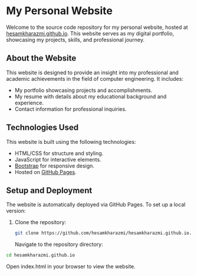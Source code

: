 
# My Personal Website

Welcome to the source code repository for my personal website, hosted at [hesamkharazmi.github.io](https://hesamkharazmi.github.io). This website serves as my digital portfolio, showcasing my projects, skills, and professional journey.

## About the Website

This website is designed to provide an insight into my professional and academic achievements in the field of computer engineering. It includes:

- My  portfolio showcasing projects and accomplishments.
- My resume with details about my educational background and  experience.
- Contact information for professional inquiries.

## Technologies Used

This website is built using the following technologies:

- HTML/CSS for structure and styling.
- JavaScript for interactive elements.
- [Bootstrap](https://getbootstrap.com/) for responsive design.
- Hosted on [GitHub Pages](https://pages.github.com/).

## Setup and Deployment

The website is automatically deployed via GitHub Pages. To set up a local version:

1. Clone the repository:
   ```bash
   git clone https://github.com/hesamkharazmi/hesamkharazmi.github.io.git
   ```
   Navigate to the repository directory:
```bash
cd hesamkharazmi.github.io
```
Open index.html in your browser to view the website.

